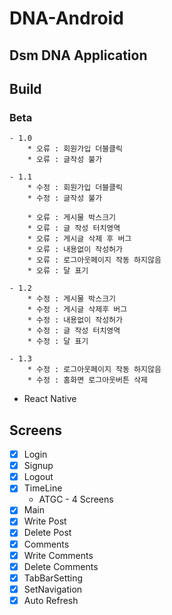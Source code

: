 # DNA-Android

## Dsm DNA Application

## Build

### Beta
    - 1.0
        * 오류 : 회원가입 더블클릭
        * 오류 : 글작성 불가

    - 1.1
        * 수정 : 회원가입 더블클릭
        * 수정 : 글작성 불가

        * 오류 : 게시물 박스크기 
        * 오류 : 글 작성 터치영역
        * 오류 : 게시글 삭제 후 버그
        * 오류 : 내용없이 작성허가 
        * 오류 : 로그아웃페이지 작동 하지않음
        * 오류 : 달 표기

    - 1.2
        * 수정 : 게시물 박스크기
        * 수정 : 게시글 삭제후 버그
        * 수정 : 내용없이 작성허가 
        * 수정 : 글 작성 터치영역
        * 수정 : 달 표기

    - 1.3
        * 수정 : 로그아웃페이지 작동 하지않음
        * 수정 : 홈화면 로그아웃버튼 삭제

* React Native 

## Screens
- [X] Login
- [X] Signup
- [X] Logout
- [X] TimeLine 
    * ATGC - 4 Screens
- [X] Main
- [X] Write Post
- [X] Delete Post
- [X] Comments
- [X] Write Comments
- [X] Delete Comments
- [X] TabBarSetting
- [X] SetNavigation
- [X] Auto Refresh